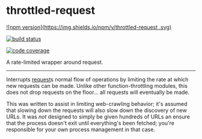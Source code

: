 # throttled-request

[![npm version](https://img.shields.io/npm/v/throttled-request
.svg)](https://travis-ci.org/JaredReisinger/throttled-request)

[![build status](https://img.shields.io/travis/JaredReisinger/throttled-request/master.svg)](https://travis-ci.org/JaredReisinger/throttled-request)

[![code coverage](https://img.shields.io/codecov/c/JaredReisinger/throttled-request.svg)](https://travis-ci.org/JaredReisinger/throttled-request)

A rate-limited wrapper around request.

----

Interrupts [request](https://www.npmjs.com/package/request)s normal flow of operations by limiting the rate at which new requests can be made.  Unlike other function-throttling modules, this does not drop requests on the floor... all requests will eventually be made.

This was written to assist in limiting web-crawling behavior; it's assumed that slowing down the requests will also slow down the discovery of new URLs.  It was _not_ designed to simply be given hundreds of URLs an ensure that the process doesn't exit until everything's been fetched; you're responsible for your own process management in that case.
